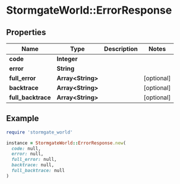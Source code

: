 # StormgateWorld::ErrorResponse

## Properties

| Name | Type | Description | Notes |
| ---- | ---- | ----------- | ----- |
| **code** | **Integer** |  |  |
| **error** | **String** |  |  |
| **full_error** | **Array&lt;String&gt;** |  | [optional] |
| **backtrace** | **Array&lt;String&gt;** |  | [optional] |
| **full_backtrace** | **Array&lt;String&gt;** |  | [optional] |

## Example

```ruby
require 'stormgate_world'

instance = StormgateWorld::ErrorResponse.new(
  code: null,
  error: null,
  full_error: null,
  backtrace: null,
  full_backtrace: null
)
```

